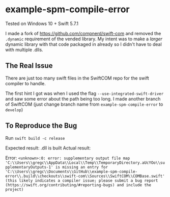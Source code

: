 # example-spm-compile-error

Tested on Windows 10 + Swift 5.7.1

I made a fork of https://github.com/compnerd/swift-com and removed the `.dynamic` requirement of the vended library. My intent was to make a *larger* dynamic library with that code packaged in already so I didn't have to deal with multiple .dlls.

## The Real Issue
There are just too many swift files in the SwiftCOM repo for the swift compiler to handle.

The first hint I got was when I used the flag `--use-integrated-swift-driver` and saw some error about the path being too long. I made another branch of SwiftCOM (just change branch name from `example-spm-compile-error` to `develop`)


## To Reproduce the Bug

Run `swift build -c release`

Expected result: .dll is built
Actual result: 

Error:
`<unknown>:0: error: supplementary output file map 'C:\\Users\\gregc\\AppData\\Local\\Temp\\TemporaryDirectory.aUcYOo\\supplementaryOutputs-1' is missing an entry for 'C:\\Users\\gregc\\Documents\\GitHub\\example-spm-compile-error\\.build\\checkouts\\swift-com\\Sources\\SwiftCOM\\COMBase.swift' (this likely indicates a compiler issue; please submit a bug report (https://swift.org/contributing/#reporting-bugs) and include the project)`